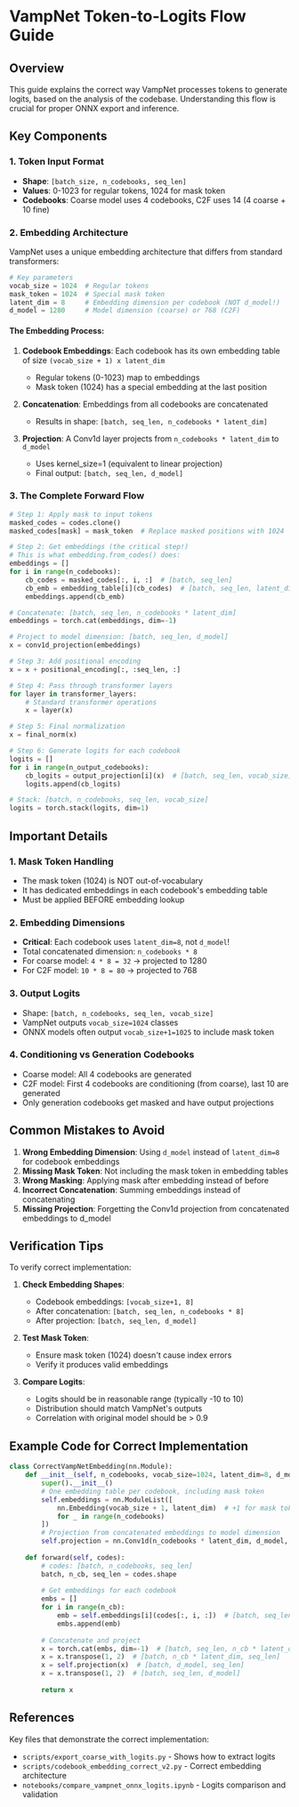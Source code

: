 # VampNet Token-to-Logits Flow Guide

## Overview

This guide explains the correct way VampNet processes tokens to generate logits, based on the analysis of the codebase. Understanding this flow is crucial for proper ONNX export and inference.

## Key Components

### 1. Token Input Format
- **Shape**: `[batch_size, n_codebooks, seq_len]`
- **Values**: 0-1023 for regular tokens, 1024 for mask token
- **Codebooks**: Coarse model uses 4 codebooks, C2F uses 14 (4 coarse + 10 fine)

### 2. Embedding Architecture

VampNet uses a unique embedding architecture that differs from standard transformers:

```python
# Key parameters
vocab_size = 1024  # Regular tokens
mask_token = 1024  # Special mask token
latent_dim = 8     # Embedding dimension per codebook (NOT d_model!)
d_model = 1280     # Model dimension (coarse) or 768 (C2F)
```

#### The Embedding Process:

1. **Codebook Embeddings**: Each codebook has its own embedding table of size `(vocab_size + 1) x latent_dim`
   - Regular tokens (0-1023) map to embeddings
   - Mask token (1024) has a special embedding at the last position

2. **Concatenation**: Embeddings from all codebooks are concatenated
   - Results in shape: `[batch, seq_len, n_codebooks * latent_dim]`

3. **Projection**: A Conv1d layer projects from `n_codebooks * latent_dim` to `d_model`
   - Uses kernel_size=1 (equivalent to linear projection)
   - Final output: `[batch, seq_len, d_model]`

### 3. The Complete Forward Flow

```python
# Step 1: Apply mask to input tokens
masked_codes = codes.clone()
masked_codes[mask] = mask_token  # Replace masked positions with 1024

# Step 2: Get embeddings (the critical step!)
# This is what embedding.from_codes() does:
embeddings = []
for i in range(n_codebooks):
    cb_codes = masked_codes[:, i, :]  # [batch, seq_len]
    cb_emb = embedding_table[i](cb_codes)  # [batch, seq_len, latent_dim]
    embeddings.append(cb_emb)

# Concatenate: [batch, seq_len, n_codebooks * latent_dim]
embeddings = torch.cat(embeddings, dim=-1)

# Project to model dimension: [batch, seq_len, d_model]
x = conv1d_projection(embeddings)

# Step 3: Add positional encoding
x = x + positional_encoding[:, :seq_len, :]

# Step 4: Pass through transformer layers
for layer in transformer_layers:
    # Standard transformer operations
    x = layer(x)

# Step 5: Final normalization
x = final_norm(x)

# Step 6: Generate logits for each codebook
logits = []
for i in range(n_output_codebooks):
    cb_logits = output_projection[i](x)  # [batch, seq_len, vocab_size]
    logits.append(cb_logits)

# Stack: [batch, n_codebooks, seq_len, vocab_size]
logits = torch.stack(logits, dim=1)
```

## Important Details

### 1. Mask Token Handling
- The mask token (1024) is NOT out-of-vocabulary
- It has dedicated embeddings in each codebook's embedding table
- Must be applied BEFORE embedding lookup

### 2. Embedding Dimensions
- **Critical**: Each codebook uses `latent_dim=8`, not `d_model`!
- Total concatenated dimension: `n_codebooks * 8`
- For coarse model: `4 * 8 = 32` → projected to 1280
- For C2F model: `10 * 8 = 80` → projected to 768

### 3. Output Logits
- Shape: `[batch, n_codebooks, seq_len, vocab_size]`
- VampNet outputs `vocab_size=1024` classes
- ONNX models often output `vocab_size+1=1025` to include mask token

### 4. Conditioning vs Generation Codebooks
- Coarse model: All 4 codebooks are generated
- C2F model: First 4 codebooks are conditioning (from coarse), last 10 are generated
- Only generation codebooks get masked and have output projections

## Common Mistakes to Avoid

1. **Wrong Embedding Dimension**: Using `d_model` instead of `latent_dim=8` for codebook embeddings
2. **Missing Mask Token**: Not including the mask token in embedding tables
3. **Wrong Masking**: Applying mask after embedding instead of before
4. **Incorrect Concatenation**: Summing embeddings instead of concatenating
5. **Missing Projection**: Forgetting the Conv1d projection from concatenated embeddings to d_model

## Verification Tips

To verify correct implementation:

1. **Check Embedding Shapes**:
   - Codebook embeddings: `[vocab_size+1, 8]`
   - After concatenation: `[batch, seq_len, n_codebooks * 8]`
   - After projection: `[batch, seq_len, d_model]`

2. **Test Mask Token**:
   - Ensure mask token (1024) doesn't cause index errors
   - Verify it produces valid embeddings

3. **Compare Logits**:
   - Logits should be in reasonable range (typically -10 to 10)
   - Distribution should match VampNet's outputs
   - Correlation with original model should be > 0.9

## Example Code for Correct Implementation

```python
class CorrectVampNetEmbedding(nn.Module):
    def __init__(self, n_codebooks, vocab_size=1024, latent_dim=8, d_model=1280):
        super().__init__()
        # One embedding table per codebook, including mask token
        self.embeddings = nn.ModuleList([
            nn.Embedding(vocab_size + 1, latent_dim)  # +1 for mask token
            for _ in range(n_codebooks)
        ])
        # Projection from concatenated embeddings to model dimension
        self.projection = nn.Conv1d(n_codebooks * latent_dim, d_model, kernel_size=1)
    
    def forward(self, codes):
        # codes: [batch, n_codebooks, seq_len]
        batch, n_cb, seq_len = codes.shape
        
        # Get embeddings for each codebook
        embs = []
        for i in range(n_cb):
            emb = self.embeddings[i](codes[:, i, :])  # [batch, seq_len, latent_dim]
            embs.append(emb)
        
        # Concatenate and project
        x = torch.cat(embs, dim=-1)  # [batch, seq_len, n_cb * latent_dim]
        x = x.transpose(1, 2)  # [batch, n_cb * latent_dim, seq_len]
        x = self.projection(x)  # [batch, d_model, seq_len]
        x = x.transpose(1, 2)  # [batch, seq_len, d_model]
        
        return x
```

## References

Key files that demonstrate the correct implementation:
- `scripts/export_coarse_with_logits.py` - Shows how to extract logits
- `scripts/codebook_embedding_correct_v2.py` - Correct embedding architecture
- `notebooks/compare_vampnet_onnx_logits.ipynb` - Logits comparison and validation
